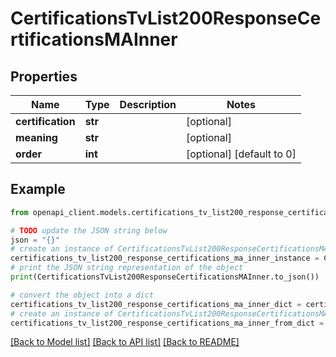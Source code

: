# CertificationsTvList200ResponseCertificationsMAInner


## Properties

Name | Type | Description | Notes
------------ | ------------- | ------------- | -------------
**certification** | **str** |  | [optional] 
**meaning** | **str** |  | [optional] 
**order** | **int** |  | [optional] [default to 0]

## Example

```python
from openapi_client.models.certifications_tv_list200_response_certifications_ma_inner import CertificationsTvList200ResponseCertificationsMAInner

# TODO update the JSON string below
json = "{}"
# create an instance of CertificationsTvList200ResponseCertificationsMAInner from a JSON string
certifications_tv_list200_response_certifications_ma_inner_instance = CertificationsTvList200ResponseCertificationsMAInner.from_json(json)
# print the JSON string representation of the object
print(CertificationsTvList200ResponseCertificationsMAInner.to_json())

# convert the object into a dict
certifications_tv_list200_response_certifications_ma_inner_dict = certifications_tv_list200_response_certifications_ma_inner_instance.to_dict()
# create an instance of CertificationsTvList200ResponseCertificationsMAInner from a dict
certifications_tv_list200_response_certifications_ma_inner_from_dict = CertificationsTvList200ResponseCertificationsMAInner.from_dict(certifications_tv_list200_response_certifications_ma_inner_dict)
```
[[Back to Model list]](../README.md#documentation-for-models) [[Back to API list]](../README.md#documentation-for-api-endpoints) [[Back to README]](../README.md)


